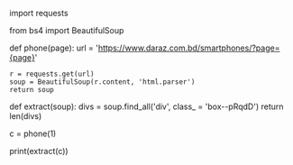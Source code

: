 import requests

from bs4 import BeautifulSoup



def phone(page):
    url = 'https://www.daraz.com.bd/smartphones/?page={page}'
    
    r = requests.get(url)
    soup = BeautifulSoup(r.content, 'html.parser')
    return soup

def extract(soup):
    divs = soup.find_all('div', class_ = 'box--pRqdD')
    return len(divs)

c = phone(1)

print(extract(c))
